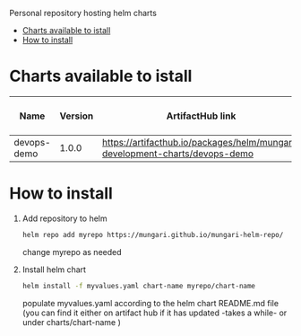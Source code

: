 Personal repository hosting helm charts
- [Charts available to istall](#charts-available-to-istall)
- [How to install](#how-to-install)


# Charts available to istall

| Name        | Version | ArtifactHub link                                                            | Supported ubernetes version | Helm version |
|-------------|---------|-----------------------------------------------------------------------------|-----------------------------|--------------|
| devops-demo | 1.0.0  | https://artifacthub.io/packages/helm/mungari-development-charts/devops-demo | 1.25.2                      | 3.10.2       |

# How to install

1. Add repository to helm
    ```bash
    helm repo add myrepo https://mungari.github.io/mungari-helm-repo/ 
    ```
    change myrepo as needed

2. Install helm chart
    ```bash
    helm install -f myvalues.yaml chart-name myrepo/chart-name  
    ```
    populate myvalues.yaml according to the helm chart README.md file (you can find it either on artifact hub if it has updated -takes a while- or under charts/chart-name )
